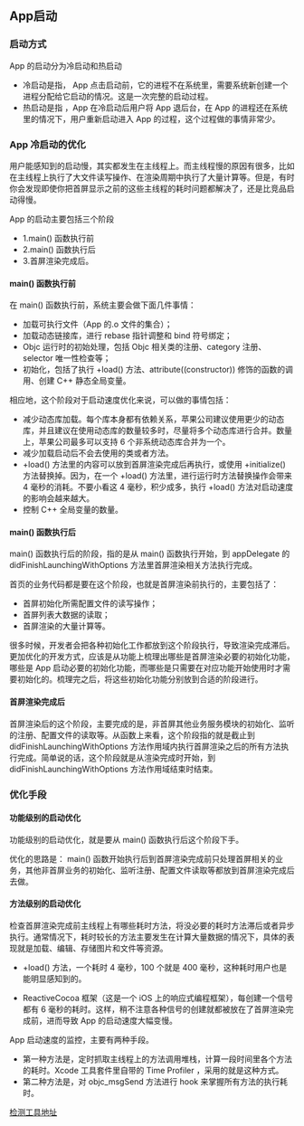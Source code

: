 ## App启动

### 启动方式

App 的启动分为冷启动和热启动

* 冷启动是指， App 点击启动前，它的进程不在系统里，需要系统新创建一个进程分配给它启动的情况。这是一次完整的启动过程。
* 热启动是指 ，App 在冷启动后用户将 App 退后台，在 App 的进程还在系统里的情况下，用户重新启动进入 App 的过程，这个过程做的事情非常少。

### App 冷启动的优化

用户能感知到的启动慢，其实都发生在主线程上。而主线程慢的原因有很多，比如在主线程上执行了大文件读写操作、在渲染周期中执行了大量计算等。但是，有时你会发现即使你把首屏显示之前的这些主线程的耗时问题都解决了，还是比竞品启动得慢。

App 的启动主要包括三个阶段

* 1.main() 函数执行前
* 2.main() 函数执行后
* 3.首屏渲染完成后。

#### main() 函数执行前

在 main() 函数执行前，系统主要会做下面几件事情：

* 加载可执行文件（App 的.o 文件的集合）；
* 加载动态链接库，进行 rebase 指针调整和 bind 符号绑定；
* Objc 运行时的初始处理，包括 Objc 相关类的注册、category 注册、selector 唯一性检查等；
* 初始化，包括了执行 +load() 方法、attribute((constructor)) 修饰的函数的调用、创建 C++ 静态全局变量。

相应地，这个阶段对于启动速度优化来说，可以做的事情包括：

* 减少动态库加载。每个库本身都有依赖关系，苹果公司建议使用更少的动态库，并且建议在使用动态库的数量较多时，尽量将多个动态库进行合并。数量上，苹果公司最多可以支持 6 个非系统动态库合并为一个。
* 减少加载启动后不会去使用的类或者方法。
* +load() 方法里的内容可以放到首屏渲染完成后再执行，或使用 +initialize() 方法替换掉。因为，在一个 +load() 方法里，进行运行时方法替换操作会带来 4 毫秒的消耗。不要小看这 4 毫秒，积少成多，执行 +load() 方法对启动速度的影响会越来越大。
* 控制 C++ 全局变量的数量。

#### main() 函数执行后

main() 函数执行后的阶段，指的是从 main() 函数执行开始，到 appDelegate 的 didFinishLaunchingWithOptions 方法里首屏渲染相关方法执行完成。

首页的业务代码都是要在这个阶段，也就是首屏渲染前执行的，主要包括了：

* 首屏初始化所需配置文件的读写操作；
* 首屏列表大数据的读取；
* 首屏渲染的大量计算等。

很多时候，开发者会把各种初始化工作都放到这个阶段执行，导致渲染完成滞后。更加优化的开发方式，应该是从功能上梳理出哪些是首屏渲染必要的初始化功能，哪些是 App 启动必要的初始化功能，而哪些是只需要在对应功能开始使用时才需要初始化的。梳理完之后，将这些初始化功能分别放到合适的阶段进行。


#### 首屏渲染完成后

首屏渲染后的这个阶段，主要完成的是，非首屏其他业务服务模块的初始化、监听的注册、配置文件的读取等。从函数上来看，这个阶段指的就是截止到 didFinishLaunchingWithOptions 方法作用域内执行首屏渲染之后的所有方法执行完成。简单说的话，这个阶段就是从渲染完成时开始，到 didFinishLaunchingWithOptions 方法作用域结束时结束。

### 优化手段

#### 功能级别的启动优化

功能级别的启动优化，就是要从 main() 函数执行后这个阶段下手。

优化的思路是： main() 函数开始执行后到首屏渲染完成前只处理首屏相关的业务，其他非首屏业务的初始化、监听注册、配置文件读取等都放到首屏渲染完成后去做。

#### 方法级别的启动优化

检查首屏渲染完成前主线程上有哪些耗时方法，将没必要的耗时方法滞后或者异步执行。通常情况下，耗时较长的方法主要发生在计算大量数据的情况下，具体的表现就是加载、编辑、存储图片和文件等资源。

* +load() 方法，一个耗时 4 毫秒，100 个就是 400 毫秒，这种耗时用户也是能明显感知到的。

* ReactiveCocoa 框架（这是一个 iOS 上的响应式编程框架），每创建一个信号都有 6 毫秒的耗时。这样，稍不注意各种信号的创建就都被放在了首屏渲染完成前，进而导致 App 的启动速度大幅变慢。

App 启动速度的监控，主要有两种手段。

* 第一种方法是，定时抓取主线程上的方法调用堆栈，计算一段时间里各个方法的耗时。Xcode 工具套件里自带的 Time Profiler ，采用的就是这种方式。
* 第二种方法是，对 objc_msgSend 方法进行 hook 来掌握所有方法的执行耗时。

[检测工具地址](https://github.com/ming1016/GCDFetchFeed)

